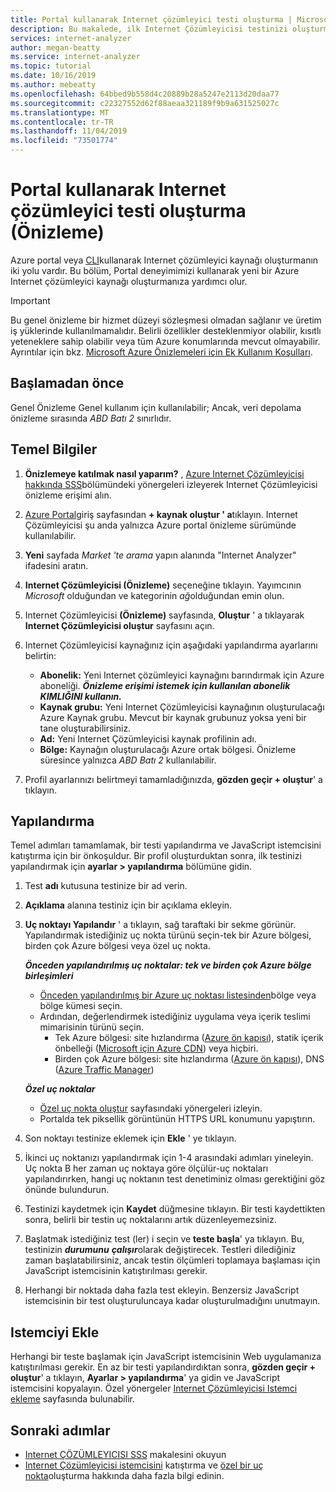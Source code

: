 ```yaml
---
title: Portal kullanarak Internet çözümleyici testi oluşturma | Microsoft Docs
description: Bu makalede, ilk Internet Çözümleyicisi testinizi oluşturmayı öğrenin.
services: internet-analyzer
author: megan-beatty
ms.service: internet-analyzer
ms.topic: tutorial
ms.date: 10/16/2019
ms.author: mebeatty
ms.openlocfilehash: 64bbed9b558d4c20889b28a5247e2113d20daa77
ms.sourcegitcommit: c22327552d62f88aeaa321189f9b9a631525027c
ms.translationtype: MT
ms.contentlocale: tr-TR
ms.lasthandoff: 11/04/2019
ms.locfileid: "73501774"
---
```

# <a name="create-an-internet-analyzer-test-using-portal-preview"></a>Portal kullanarak Internet çözümleyici testi oluşturma (Önizleme)

Azure portal veya [CLI](internet-analyzer-cli.md)kullanarak Internet çözümleyici kaynağı oluşturmanın iki yolu vardır. Bu bölüm, Portal deneyimimizi kullanarak yeni bir Azure Internet çözümleyici kaynağı oluşturmanıza yardımcı olur.

> [!IMPORTANT]
> Bu genel önizleme bir hizmet düzeyi sözleşmesi olmadan sağlanır ve üretim iş yüklerinde kullanılmamalıdır. Belirli özellikler desteklenmiyor olabilir, kısıtlı yeteneklere sahip olabilir veya tüm Azure konumlarında mevcut olmayabilir. Ayrıntılar için bkz. [Microsoft Azure Önizlemeleri için Ek Kullanım Koşulları](https://azure.microsoft.com/support/legal/preview-supplemental-terms/).
>

## <a name="before-you-begin"></a>Başlamadan önce

Genel Önizleme Genel kullanım için kullanılabilir; Ancak, veri depolama önizleme sırasında *ABD Batı 2* sınırlıdır.

## <a name="basics"></a>Temel Bilgiler

1. **Önizlemeye katılmak nasıl yaparım?** , [Azure Internet Çözümleyicisi hakkında SSS](internet-analyzer-faq.md)bölümündeki yönergeleri izleyerek Internet Çözümleyicisi önizleme erişimi alın.
2. [Azure Portal](https://preview.portal.azure.com)giriş sayfasından **+ kaynak oluştur ' a**tıklayın. Internet Çözümleyicisi şu anda yalnızca Azure portal önizleme sürümünde kullanılabilir.
3. **Yeni** sayfada *Market 'te arama* yapın alanında "Internet Analyzer" ifadesini aratın.
4. **Internet Çözümleyicisi (Önizleme)** seçeneğine tıklayın. Yayımcının *Microsoft* olduğundan ve kategorinin *ağ*olduğundan emin olun.
5. Internet Çözümleyicisi **(Önizleme)** sayfasında, **Oluştur** ' a tıklayarak **Internet Çözümleyicisi oluştur** sayfasını açın.
6. Internet Çözümleyicisi kaynağınız için aşağıdaki yapılandırma ayarlarını belirtin:

    * **Abonelik:** Yeni Internet çözümleyici kaynağını barındırmak için Azure aboneliği. ***Önizleme erişimi istemek için kullanılan abonelik KIMLIĞINI kullanın.***
    * **Kaynak grubu:** Yeni Internet Çözümleyicisi kaynağının oluşturulacağı Azure Kaynak grubu. Mevcut bir kaynak grubunuz yoksa yeni bir tane oluşturabilirsiniz.
    * **Ad:** Yeni Internet Çözümleyicisi kaynak profilinin adı.
    * **Bölge:** Kaynağın oluşturulacağı Azure ortak bölgesi. Önizleme süresince yalnızca *ABD Batı 2* kullanılabilir.

7. Profil ayarlarınızı belirtmeyi tamamladığınızda, **gözden geçir + oluştur**' a tıklayın.

## <a name="configuration"></a>Yapılandırma

Temel adımları tamamlamak, bir testi yapılandırma ve JavaScript istemcisini katıştırma için bir önkoşuldur. Bir profil oluşturduktan sonra, ilk testinizi yapılandırmak için **ayarlar > yapılandırma** bölümüne gidin.

1. Test **adı** kutusuna testinize bir ad verin.
2. **Açıklama** alanına testiniz için bir açıklama ekleyin.
3. **Uç noktayı Yapılandır** ' a tıklayın, sağ taraftaki bir sekme görünür. Yapılandırmak istediğiniz uç nokta türünü seçin-tek bir Azure bölgesi, birden çok Azure bölgesi veya özel uç nokta.

    >
    ***Önceden yapılandırılmış uç noktalar: tek ve birden çok Azure bölge birleşimleri***
    * [Önceden yapılandırılmış bir Azure uç noktası listesinden](internet-analyzer-faq.md)bölge veya bölge kümesi seçin.
    * Ardından, değerlendirmek istediğiniz uygulama veya içerik teslimi mimarisinin türünü seçin.
        * Tek Azure bölgesi: site hızlandırma ([Azure ön kapısı](https://azure.microsoft.com/services/frontdoor/)), statik içerik önbelleği ([Microsoft için Azure CDN](https://azure.microsoft.com/services/cdn/)) veya hiçbiri.
        * Birden çok Azure bölgesi: site hızlandırma ([Azure ön kapısı](https://azure.microsoft.com/services/frontdoor/)), DNS ([Azure Traffic Manager](https://azure.microsoft.com/services/traffic-manager/))  

    ***Özel uç noktalar***
    * [Özel uç nokta oluştur](internet-analyzer-custom-endpoint.md) sayfasındaki yönergeleri izleyin.
    * Portalda tek piksellik görüntünün HTTPS URL konumunu yapıştırın.
    >

4. Son noktayı testinize eklemek için **Ekle** ' ye tıklayın.
5. İkinci uç noktanızı yapılandırmak için 1-4 arasındaki adımları yineleyin. Uç nokta B her zaman uç noktaya göre ölçülür-uç noktaları yapılandırırken, hangi uç noktanın test denetiminiz olması gerektiğini göz önünde bulundurun.
6. Testinizi kaydetmek için **Kaydet** düğmesine tıklayın. Bir testi kaydettikten sonra, belirli bir testin uç noktalarını artık düzenleyemezsiniz.
7. Başlatmak istediğiniz test (ler) i seçin ve **teste başla**' ya tıklayın. Bu, testinizin ***durumunu*** ***çalışır***olarak değiştirecek. Testleri dilediğiniz zaman başlatabilirsiniz, ancak testin ölçümleri toplamaya başlaması için JavaScript istemcisinin katıştırılması gerekir.
8. Herhangi bir noktada daha fazla test ekleyin. Benzersiz JavaScript istemcisinin bir test oluşturuluncaya kadar oluşturulmadığını unutmayın.

## <a name="embed-client"></a>Istemciyi Ekle

Herhangi bir teste başlamak için JavaScript istemcisinin Web uygulamanıza katıştırılması gerekir. En az bir testi yapılandırdıktan sonra, **gözden geçir + oluştur**' a tıklayın, **Ayarlar > yapılandırma**' ya gidin ve JavaScript istemcisini kopyalayın. Özel yönergeler [Internet Çözümleyicisi Istemci ekleme](internet-analyzer-embed-client.md) sayfasında bulunabilir.  

## <a name="next-steps"></a>Sonraki adımlar

* [Internet ÇÖZÜMLEYICISI SSS](internet-analyzer-faq.md) makalesini okuyun
* [Internet Çözümleyicisi istemcisini](internet-analyzer-embed-client.md) katıştırma ve [özel bir uç nokta](internet-analyzer-custom-endpoint.md)oluşturma hakkında daha fazla bilgi edinin.
